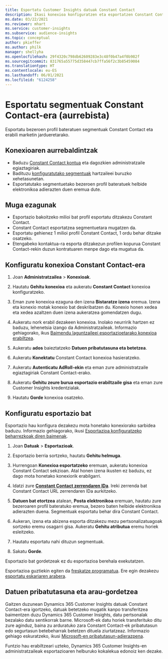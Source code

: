 ```yaml
---
title: Esportatu Customer Insights datuak Constant Contact
description: Ikasi konexioa konfiguratzen eta esportatzen Constant Contact.
ms.date: 03/22/2021
ms.reviewer: mhart
ms.service: customer-insights
ms.subservice: audience-insights
ms.topic: conceptual
author: pkieffer
ms.author: philk
manager: shellyha
ms.openlocfilehash: 29f4320c798db62609283e3c48f0b47a4f0b982f
ms.sourcegitcommit: 831765a55775d358447cb7ffa56f2c3b85459084
ms.translationtype: HT
ms.contentlocale: eu-ES
ms.lasthandoff: 06/01/2021
ms.locfileid: "6124258"
---
```

# <a name="export-segments-to-constant-contact-preview"></a>Esportatu segmentuak Constant Contact-era (aurrebista)

Esportatu bezeroen profil bateratuen segmentuak Constant Contact eta erabili marketin jardueretarako. 

## <a name="prerequisites-for-a-connection"></a>Konexioaren aurrebaldintzak

-   Baduzu [Constant Contact kontua](https://www.constantcontact.com/account-home) eta dagozkien administratzaile egiaztagiriak.
-   Badituzu [konfiguratutako segmentuak](segments.md) hartzaileei buruzko xehetasunetan.
-   Esportatutako segmentuetako bezeroen profil bateratuek helbide elektronikoa adierazten duen eremua dute.

## <a name="known-limitations"></a>Muga ezagunak

- Esportazio bakoitzeko milioi bat profil esportatu ditzakezu Constant Contact.
- Constant Contact esportatzea segmentuetara mugatzen da.
- Esportatu gehienez 1 milioi profil Constant Contact, 1 ordu behar ditzake osatzeko. 
- Etengabeko kontaktua-ra esporta ditzakezun profilen kopurua Constant Contact-rekin duzun kontratuaren menpe dago eta mugatua da.

## <a name="set-up-connection-to-constant-contact"></a>Konfiguratu konexioa Constant Contact-era

1. Joan **Administratzailea** > **Konexioak**.

1. Hautatu **Gehitu konexioa** eta aukeratu **Constant Contact** konexioa konfiguratzeko.

1. Eman zure konexioa ezaguna den izena **Bistaratze izena** eremua. Izena eta konexio motak konexio bat deskribatzen du. Konexio honen xedea eta xedea azaltzen duen izena aukeratzea gomendatzen dugu.

1. Aukeratu nork erabil dezakeen konexioa. Inolako neurririk hartzen ez baduzu, lehenetsia izango da Administratzaileak. Informazio gehiagorako, ikus [Baimendu laguntzaileei esportazioetarako konexioa erabiltzea](connections.md#allow-contributors-to-use-a-connection-for-exports).

1. Aukeratu **ados** baieztatzeko **Datuen pribatutasuna eta betetzea**.

1. Aukeratu **Konektatu** Constant Contact konexioa hasieratzeko.

1. Aukeratu **Autenticatu AdRoll-ekin** eta eman zure administratzaile egiaztagiriak Constant Contact-erako. 

1. Aukeratu **Gehitu zeure burua esportazio erabiltzaile gisa** eta eman zure Customer Insights kredentzialak.

1. Hautatu **Gorde** konexioa osatzeko.

## <a name="configure-an-export"></a>Konfiguratu esportazio bat

Esportazio hau konfigura dezakezu mota honetako konexiorako sarbidea baduzu. Informazio gehiagorako, ikusi [Esportazioa konfiguratzeko beharrezkoak diren baimenak](export-destinations.md#set-up-a-new-export).

1. Joan **Datuak** > **Esportazioak**.

1. Esportazio berria sortzeko, hautatu **Gehitu helmuga**.

1. Hurrengoan **Konexioa esportatzeko** eremuan, aukeratu konexioa Constant Contact sekzioan. Atal honen izena ikusten ez baduzu, ez dago mota honetako konexiorik erabilgarri.

1. Idatzi zure [**Constant Contact zerrendaren IDa**](https://app.constantcontact.com/pages/contacts/ui#lists). Ireki zerrenda bat Constant Contact URL zerrendaren IDa aurkitzeko.

1. **Datuen bat etortzea** atalean, **Posta elektronikoa** eremuan, hautatu zure bezeroaren profil bateratuko eremua, bezero baten helbide elektronikoa adierazten duena. Segmentuak esportatu behar dira Constant Contact.

1. Aukeran, izena eta abizena esporta ditzakezu mezu pertsonalizatuagoak sortzeko eremu osagarri gisa. Aukeratu **Gehitu atributua** eremu horiek esleitzeko.

1. Hautatu esportatu nahi dituzun segmentuak.

1. Sakatu **Gorde**.

Esportazio bat gordetzeak ez du esportazioa berehala exekutatzen.

Esportazioa guztiekin egiten da [freskatze programatua](system.md#schedule-tab). Ere egin dezakezu [esportatu eskariaren arabera](export-destinations.md#run-exports-on-demand). 


## <a name="data-privacy-and-compliance"></a>Datuen pribatutasuna eta arau-gordetzea

Gaitzen duzunean Dynamics 365 Customer Insights datuak Constant Contact-era igortzeko, datuak betetzeko mugatik kanpo transferitzea baimentzen duzu Dynamics 365 Customer Insights, datu pertsonalak bezalako datu sentikorrak barne. Microsoft-ek datu horiek transferituko ditu zure aginduz, baina zu arduratuko zara Constant Contact-ek pribatutasun edo segurtasun betebeharrak betetzen dituela ziurtatzeaz. Informazio gehiago eskuratzeko, ikusi [Microsoft-en pribatutasun-adierazpena](https://go.microsoft.com/fwlink/?linkid=396732).

Funtzio hau erabiltzeari uzteko, Dynamics 365 Customer Insights-en administratzaileak esportazioaren helburuko kokalekua edonoiz ken dezake.
